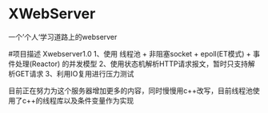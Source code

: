# XWebServer
一个’个人‘学习道路上的webserver

#项目描述
Xwebserver1.0
1、使用 线程池 + 非阻塞socket + epoll(ET模式) + 事件处理(Reactor) 的并发模型
2、使用状态机解析HTTP请求报文，暂时只支持解析GET请求
3、利用IO复用进行压力测试

目前正在努力为这个服务器增加更多的内容，同时慢慢用c++改写，目前线程池使用了c++的线程库以及条件变量作为实现
